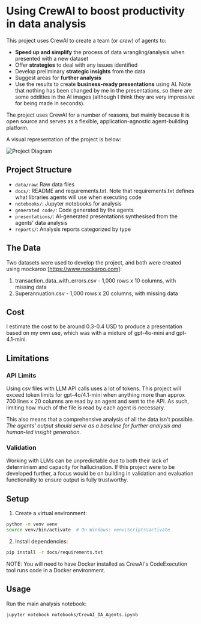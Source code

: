 # Using CrewAI to boost productivity in data analysis

This project uses CrewAI to create a team (or _crew_) of agents to:
* **Speed up and simplify** the process of data wrangling/analysis when presented with a new dataset
* Offer **strategies** to deal with any issues identified
* Develop preliminary **strategic insights** from the data
* Suggest areas for **further analysis**
* Use the results to create **business-ready presentations** using AI. Note that nothing has been changed by me in the presentations, so there are some oddities in the AI images (although I think they are very impressive for being made in seconds).

The project uses CrewAI for a number of reasons, but mainly because it is open source
and serves as a flexible, application-agnostic agent-building platform.

A visual representation of the project is below:

![Project Diagram](https://github.com/user-attachments/assets/0000c096-7624-4388-b30e-4c164f8d24ef)


## Project Structure

- `data/raw`: Raw data files
- `docs/`: README and requirements.txt. Note that requirements.txt defines what libraries agents will use when executing code
- `notebooks/`: Jupyter notebooks for analysis
- `generated code/`: Code generated by the agents
- `presentations/`: AI-generated presentations synthesised from the agents' data analysis
- `reports/`: Analysis reports categorized by type

## The Data
Two datasets were used to develop the project, and both were created using mockaroo [https://www.mockaroo.com]:
1. transaction_data_with_errors.csv - 1,000 rows x 10 columns, with missing data
2. Superannuation.csv - 1,000 rows x 20 columns, with missing data

## Cost
I estimate the cost to be around 0.3-0.4 USD to produce a presentation based on my own use, which was with a mixture of gpt-4o-mini and gpt-4.1-mini.

## Limitations
### API Limits
Using csv files with LLM API calls uses a lot of tokens. This project will exceed token limits for gpt-4o/4.1-mini when anything more than approx 700 lines x 20 columns
are read by an agent and sent to the API. As such, limiting how much of the file is read by each agent is necessary.

This also means that a comprehensive analysis of all the data isn't possible.
_The agents' output should serve as a baseline for further analysis and human-led insight generation._

### Validation
Working with LLMs can be unpredictable due to both their lack of determinism and capacity for hallucination. If this project were to be developed further, a focus would be on building in validation and evaluation functionality to ensure output is fully trustworthy.

## Setup

1. Create a virtual environment:
```bash
python -m venv venv
source venv/bin/activate  # On Windows: venv\Scripts\activate
```

2. Install dependencies:
```bash
pip install -r docs/requirements.txt
```

NOTE: You will need to have Docker installed as CrewAI's CodeExecution tool runs code in a Docker environment.

## Usage

Run the main analysis notebook:
```bash
jupyter notebook notebooks/CrewAI_DA_Agents.ipynb
```
